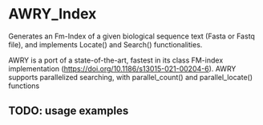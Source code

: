 # AWRY_Index
Generates an Fm-Index of a given biological sequence text (Fasta or Fastq file), and implements Locate() and Search() functionalities.

AWRY is a port of a state-of-the-art, fastest in its class FM-index implementation (https://doi.org/10.1186/s13015-021-00204-6). AWRY supports parallelized searching, with parallel_count() and parallel_locate() functions

## TODO: usage examples